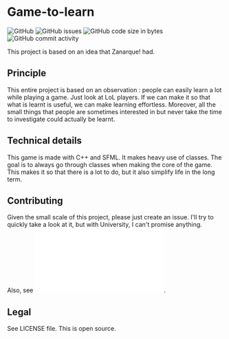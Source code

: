 # Game-to-learn

![GitHub](https://img.shields.io/github/license/Naepho/Game-to-learn)
![GitHub issues](https://img.shields.io/github/issues/Naepho/Game-to-learn)
![GitHub code size in bytes](https://img.shields.io/github/languages/code-size/Naepho/Game-to-learn)
![GitHub commit activity](https://img.shields.io/github/commit-activity/m/Naepho/Game-to-learn)

This project is based on an idea that Zanarque! had.

## Principle

This entire project is based on an observation : people can easily learn a lot while playing a game. Just look at LoL players. If we can make it so that what is learnt is useful, we can make learning effortless. Moreover, all the small things that people are sometimes interested in but never take the time to investigate could actually be learnt.

## Technical details

This game is made with C++ and SFML. It makes heavy use of classes. The goal is to always go through classes when making the core of the game. This makes it so that there is a lot to do, but it also simplify life in the long term.

## Contributing

Given the small scale of this project, please just create an issue. I'll try to quickly take a look at it, but with University, I can't promise anything.  
Also, see ![Contributing.md](docs/CONTRIBUTING.md).

## Legal

See LICENSE file. This is open source.
